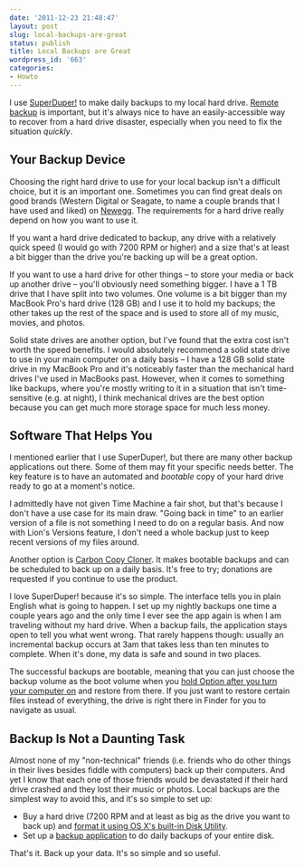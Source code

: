 ```yaml
---
date: '2011-12-23 21:48:47'
layout: post
slug: local-backups-are-great
status: publish
title: Local Backups are Great
wordpress_id: '663'
categories:
- Howto
---
```



I use [SuperDuper!][sd] to make daily backups to my local hard drive. [Remote backup][tarsnap-writeup] is important, but it's always nice to have an easily-accessible way to recover from a hard drive disaster, especially when you need to fix the situation *quickly*.

[sd]: http://www.shirt-pocket.com/SuperDuper/SuperDuperDescription.html
[tarsnap-writeup]: http://www.thomasupton.com/blog/2010/12/automated-backups-with-tarsnap/

## Your Backup Device

Choosing the right hard drive to use for your local backup isn't a difficult choice, but it is an important one.  Sometimes you can find great deals on good brands (Western Digital or Seagate, to name a couple brands that I have used and liked) on [Newegg][ne]. The requirements for a hard drive really depend on how you want to use it.

[ne]: http://www.newegg.com/

If you want a hard drive dedicated to backup, any drive with a relatively quick speed (I would go with 7200 RPM or higher) and a size that's at least a bit bigger than the drive you're backing up will be a great option.

If you want to use a hard drive for other things – to store your media or back up another drive – you'll obviously need something bigger. I have a 1 TB drive that I have split into two volumes. One volume is a bit bigger than my MacBook Pro's hard drive (128 GB)  and I use it to hold my backups; the other takes up the rest of the space and is used to store all of my music, movies, and photos.

Solid state drives are another option, but I've found that the extra cost isn't worth the speed benefits. I would absolutely recommend a solid state drive to use in your main computer on a daily basis – I have a 128 GB solid state drive in my MacBook Pro and it's noticeably faster than the mechanical hard drives I've used in MacBooks past. However, when it comes to something like backups, where you're mostly writing to it in a situation that isn't time-sensitive (e.g. at night), I think mechanical drives are the best option because you can get much more storage space for much less money.

## Software That Helps You

I mentioned earlier that I use SuperDuper!, but there are many other backup applications out there. Some of them may fit your specific needs better. The key feature is to have an automated and *bootable* copy of your hard drive ready to go at a moment's notice.

I admittedly have not given Time Machine a fair shot, but that's because I don't have a use case for its main draw. "Going back in time" to an earlier version of a file is not something I need to do on a regular basis. And now with Lion's Versions feature, I don't need a whole backup just to keep recent versions of my files around.

Another option is [Carbon Copy Cloner][ccc]. It makes bootable backups and can be scheduled to back up on a daily basis. It's free to try; donations are requested if you continue to use the product.

[ccc]: http://www.bombich.com/ccc_features.html

I love SuperDuper! because it's so simple. The interface tells you in plain English what is going to happen. I set up my nightly backups one time a couple years ago and the only time I ever see the app again is when I am traveling without my hard drive. When a backup fails, the application stays open to tell you what went wrong. That rarely happens though: usually an incremental backup occurs at 3am that takes less than ten minutes to complete. When it's done, my data is safe and sound in two places.

The successful backups are bootable, meaning that you can just choose the backup volume as the boot volume when you [hold Option after you turn your computer on][startup-manager-kb] and restore from there. If you just want to restore certain files instead of everything, the drive is right there in Finder for you to navigate as usual.

[startup-manager-kb]: http://support.apple.com/kb/HT1310

## Backup Is Not a Daunting Task

Almost none of my "non-technical" friends (i.e. friends who do other things in their lives besides fiddle with computers) back up their computers. And yet I know that each one of those friends would be devastated if their hard drive crashed and they lost their music or photos. Local backups are the simplest way to avoid this, and it's so simple to set up:

* Buy a hard drive (7200 RPM and at least as big as the drive you want to back up) and [format it using OS X's built-in Disk Utility][format-guide].
* Set up a [backup application][sd] to do daily backups of your entire disk.

[format-guide]: http://www.iclarified.com/entry/index.php?enid=1075

That's it. Back up your data. It's so simple and so useful.

